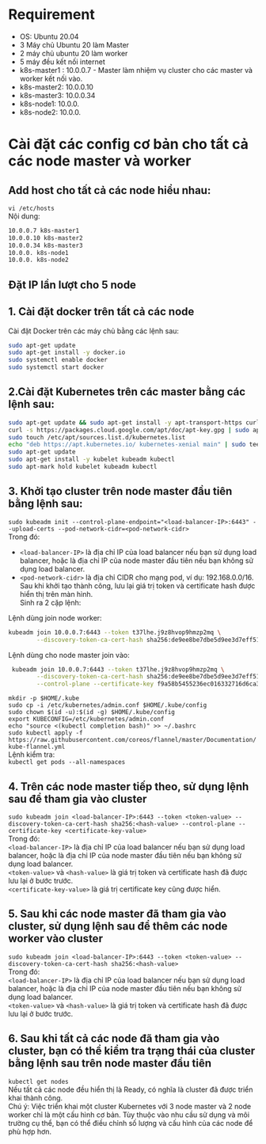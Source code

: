 # Requirement
- OS: Ubuntu 20.04  
- 3 Máy chủ Ubuntu 20 làm Master  
- 2 máy chủ ubuntu 20 làm worker  
- 5 máy đều kết nối internet  
- k8s-master1 : 10.0.0.7 - Master làm nhiệm vụ cluster cho các master và worker kết nối vào.  
- k8s-master2: 10.0.0.10  
- k8s-master3: 10.0.0.34  
- k8s-node1: 10.0.0.  
- k8s-node2: 10.0.0.  
# Cài đặt các config cơ bản cho tất cả các node master và worker
## Add host cho tất cả các node hiểu nhau:  
`vi /etc/hosts`  
Nội dung:  
```sh
10.0.0.7 k8s-master1
10.0.0.10 k8s-master2
10.0.0.34 k8s-master3
10.0.0. k8s-node1
10.0.0. k8s-node2
```
## Đặt IP lần lượt cho 5 node

## 1. Cài đặt docker trên tất cả các node
Cài đặt Docker trên các máy chủ bằng các lệnh sau:  
```sh
sudo apt-get update
sudo apt-get install -y docker.io
sudo systemctl enable docker
sudo systemctl start docker

```
## 2.Cài đặt Kubernetes trên các master bằng các lệnh sau:
```sh
sudo apt-get update && sudo apt-get install -y apt-transport-https curl
curl -s https://packages.cloud.google.com/apt/doc/apt-key.gpg | sudo apt-key add -
sudo touch /etc/apt/sources.list.d/kubernetes.list 
echo "deb https://apt.kubernetes.io/ kubernetes-xenial main" | sudo tee -a /etc/apt/sources.list.d/kubernetes.list 
sudo apt-get update 
sudo apt-get install -y kubelet kubeadm kubectl
sudo apt-mark hold kubelet kubeadm kubectl
```
## 3. Khởi tạo cluster trên node master đầu tiên bằng lệnh sau:
`sudo kubeadm init --control-plane-endpoint="<load-balancer-IP>:6443" --upload-certs --pod-network-cidr=<pod-network-cidr>`  
Trong đó:
- `<load-balancer-IP>` là địa chỉ IP của load balancer nếu bạn sử dụng load balancer, hoặc là địa chỉ IP của node master đầu tiên nếu bạn không sử dụng load balancer. 
- `<pod-network-cidr>` là địa chỉ CIDR cho mạng pod, ví dụ: 192.168.0.0/16.  
Sau khi khởi tạo thành công, lưu lại giá trị token và certificate hash được hiển thị trên màn hình.  
Sinh ra 2 cặp lệnh:  

Lệnh dùng join node worker:  
```sh
kubeadm join 10.0.0.7:6443 --token t37lhe.j9z8hvop9hmzp2mq \
        --discovery-token-ca-cert-hash sha256:de9ee8be7dbe5d9ee3d7eff51b03e10f51d445de1ed7ced415d7b70d82a9581e
```
Lệnh dùng cho node master join vào:  
```sh
 kubeadm join 10.0.0.7:6443 --token t37lhe.j9z8hvop9hmzp2mq \
        --discovery-token-ca-cert-hash sha256:de9ee8be7dbe5d9ee3d7eff51b03e10f51d445de1ed7ced415d7b70d82a9581e \
        --control-plane --certificate-key f9a58b5455236ec016332716d6ca317d30c3eddb6e420664d613933794969005
```
`mkdir -p $HOME/.kube`  
`sudo cp -i /etc/kubernetes/admin.conf $HOME/.kube/config`  
`sudo chown $(id -u):$(id -g) $HOME/.kube/config`  
`export KUBECONFIG=/etc/kubernetes/admin.conf`  
`echo "source <(kubectl completion bash)" >> ~/.bashrc`  
`sudo kubectl apply -f https://raw.githubusercontent.com/coreos/flannel/master/Documentation/kube-flannel.yml`  
Lệnh kiểm tra:  
`kubectl get pods --all-namespaces`
## 4. Trên các node master tiếp theo, sử dụng lệnh sau để tham gia vào cluster
`sudo kubeadm join <load-balancer-IP>:6443 --token <token-value> --discovery-token-ca-cert-hash sha256:<hash-value> --control-plane --certificate-key <certificate-key-value>`  
Trong đó:  
`<load-balancer-IP>` là địa chỉ IP của load balancer nếu bạn sử dụng load balancer, hoặc là địa chỉ IP của node master đầu tiên nếu bạn không sử dụng load balancer.  
`<token-value>` và `<hash-value>` là giá trị token và certificate hash đã được lưu lại ở bước trước.  
`<certificate-key-value>` là giá trị certificate key cũng được hiển.  
## 5. Sau khi các node master đã tham gia vào cluster, sử dụng lệnh sau để thêm các node worker vào cluster
`sudo kubeadm join <load-balancer-IP>:6443 --token <token-value> --discovery-token-ca-cert-hash sha256:<hash-value>`  
Trong đó:  
`<load-balancer-IP>` là địa chỉ IP của load balancer nếu bạn sử dụng load balancer, hoặc là địa chỉ IP của node master đầu tiên nếu bạn không sử dụng load balancer.  
`<token-value>` và `<hash-value>` là giá trị token và certificate hash đã được lưu lại ở bước trước.  
## 6. Sau khi tất cả các node đã tham gia vào cluster, bạn có thể kiểm tra trạng thái của cluster bằng lệnh sau trên node master đầu tiên
`kubectl get nodes`  
Nếu tất cả các node đều hiển thị là Ready, có nghĩa là cluster đã được triển khai thành công.  
Chú ý: Việc triển khai một cluster Kubernetes với 3 node master và 2 node worker chỉ là một cấu hình cơ bản. Tùy thuộc vào nhu cầu sử dụng và môi trường cụ thể, bạn có thể điều chỉnh số lượng và cấu hình của các node để phù hợp hơn.



